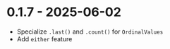 # 0.1.7 - 2025-06-02

- Specialize `.last()` and `.count()` for `OrdinalValues`
- Add `either` feature

